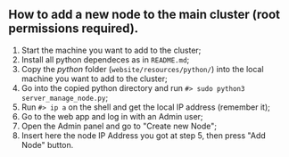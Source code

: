 ## How to add a new node to the main cluster (root permissions required).
1. Start the machine you want to add to the cluster;
2. Install all python dependeces as in `README.md`;
3. Copy the _python_ folder (`website/resources/python/`) into the local machine you want to add to the cluster;
4. Go into the copied python directory and run `#> sudo python3 server_manage_node.py`;
5. Run `#> ip a` on the shell and get the local IP address (remember it);
6. Go to the web app and log in with an Admin user;
7. Open the Admin panel and go to "Create new Node";
8. Insert here the node IP Address you got at step 5, then press "Add Node" button.
